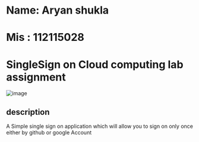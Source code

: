# Name: Aryan shukla
# Mis : 112115028
# SingleSign on Cloud computing lab assignment 
![image](https://github.com/Aryan7440/SingleSignON-CC-lab/assets/96616354/8d52e2c3-10f6-48e1-b7bd-d1ef57daf95d)

## description
A Simple single sign on application which will allow you to sign on only once either by github or google Account


